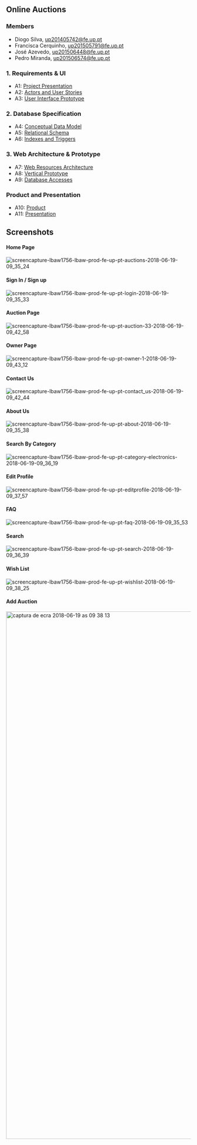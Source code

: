 ## Online Auctions

### Members 

- Diogo Silva, up201405742@fe.up.pt
- Francisca Cerquinho, up201505791@fe.up.pt
- José Azevedo, up201506448@fe.up.pt
- Pedro Miranda, up201506574@fe.up.pt

### 1. Requirements & UI 

* A1: [Project Presentation](https://github.com/FranciscaCerquinho/LBAW-56/tree/artefacts/A1)
* A2: [Actors and User Stories](https://github.com/FranciscaCerquinho/LBAW-56/tree/artefacts/A2)
* A3: [User Interface Prototype](https://github.com/FranciscaCerquinho/LBAW-56/tree/artefacts/A3)

### 2. Database Specification

* A4: [Conceptual Data Model](https://github.com/FranciscaCerquinho/LBAW-56/tree/artefacts/A4)
* A5: [Relational Schema](https://github.com/FranciscaCerquinho/LBAW-56/tree/artefacts/A5)
* A6: [Indexes and Triggers](https://github.com/FranciscaCerquinho/LBAW-56/tree/artefacts/A6)

### 3. Web Architecture & Prototype

* A7: [Web Resources Architecture](https://github.com/FranciscaCerquinho/LBAW-56/tree/artefacts/A7)
* A8: [Vertical Prototype](https://github.com/FranciscaCerquinho/LBAW-56/tree/artefacts/A8)
* A9: [Database Accesses](https://github.com/FranciscaCerquinho/LBAW-56/tree/artefacts/A9)


### Product and Presentation

* A10: [Product](https://github.com/FranciscaCerquinho/LBAW-56/tree/artefacts/A10)
* A11: [Presentation](https://github.com/FranciscaCerquinho/LBAW-56/tree/artefacts/A11)


## Screenshots

#### Home Page
![screencapture-lbaw1756-lbaw-prod-fe-up-pt-auctions-2018-06-19-09_35_24](https://user-images.githubusercontent.com/22794956/41586429-a8476b98-73a4-11e8-989e-0480e161667c.png)

#### Sign In / Sign up
![screencapture-lbaw1756-lbaw-prod-fe-up-pt-login-2018-06-19-09_35_33](https://user-images.githubusercontent.com/22794956/41586433-a8e6bfa4-73a4-11e8-854a-2265c14c9e43.png)
#### Auction Page
![screencapture-lbaw1756-lbaw-prod-fe-up-pt-auction-33-2018-06-19-09_42_58](https://user-images.githubusercontent.com/22794956/41586682-47a7f716-73a5-11e8-9fbb-975e094a326e.png)

#### Owner Page
![screencapture-lbaw1756-lbaw-prod-fe-up-pt-owner-1-2018-06-19-09_43_12](https://user-images.githubusercontent.com/22794956/41586663-3e435314-73a5-11e8-9e0f-023d48aba711.png)

#### Contact Us
![screencapture-lbaw1756-lbaw-prod-fe-up-pt-contact_us-2018-06-19-09_42_44](https://user-images.githubusercontent.com/22794956/41586675-4381bec4-73a5-11e8-9dbe-40e520cd0080.png)

#### About Us
![screencapture-lbaw1756-lbaw-prod-fe-up-pt-about-2018-06-19-09_35_38](https://user-images.githubusercontent.com/22794956/41586428-a8275cd6-73a4-11e8-8c44-ca0ca6f2e791.png)

#### Search By Category
![screencapture-lbaw1756-lbaw-prod-fe-up-pt-category-electronics-2018-06-19-09_36_19](https://user-images.githubusercontent.com/22794956/41586430-a86387d8-73a4-11e8-911a-e2b315d4aa64.png)

#### Edit Profile
![screencapture-lbaw1756-lbaw-prod-fe-up-pt-editprofile-2018-06-19-09_37_57](https://user-images.githubusercontent.com/22794956/41586431-a8874c7c-73a4-11e8-8088-90f70003f2e6.png)

#### FAQ
![screencapture-lbaw1756-lbaw-prod-fe-up-pt-faq-2018-06-19-09_35_53](https://user-images.githubusercontent.com/22794956/41586432-a8c6530e-73a4-11e8-9272-0052a094ecd5.png)

#### Search
![screencapture-lbaw1756-lbaw-prod-fe-up-pt-search-2018-06-19-09_36_39](https://user-images.githubusercontent.com/22794956/41586434-a9088b66-73a4-11e8-829a-b04a4dcb0465.png)

#### Wish List
![screencapture-lbaw1756-lbaw-prod-fe-up-pt-wishlist-2018-06-19-09_38_25](https://user-images.githubusercontent.com/22794956/41586435-a92b7036-73a4-11e8-8d63-be07b9f622c3.png)

#### Add Auction
<img width="1436" alt="captura de ecra 2018-06-19 as 09 38 13" src="https://user-images.githubusercontent.com/22794956/41586443-ad49f250-73a4-11e8-89c7-1930e2a929e8.png">
